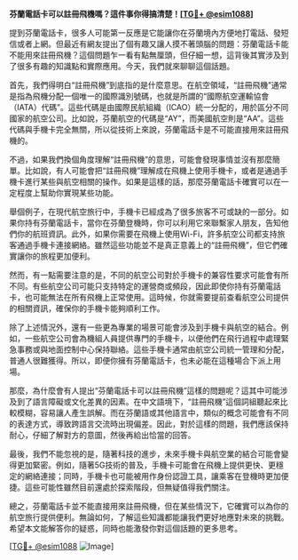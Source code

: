 **芬蘭電話卡可以註冊飛機嗎？這件事你得搞清楚！[[TG💪+ @esim1088](https://t.me/s/esim1088)]**

提到芬蘭電話卡，很多人可能第一反應是它能讓你在芬蘭境內方便地打電話、發短信或者上網。但最近有網友提出了個有趣又讓人摸不著頭腦的問題：芬蘭電話卡能不能用來註冊飛機？這個問題乍一看有點無厘頭，但仔細一想，這背後其實涉及到了很多有趣的知識點和實際應用。今天，我們就來聊聊這個話題。

首先，我們得明白“註冊飛機”到底指的是什麼意思。在航空領域，“註冊飛機”通常是指為飛機分配一個唯一的國際識別號碼，也就是所謂的“國際航空運輸協會（IATA）代碼”。這些代碼是由國際民航組織（ICAO）統一分配的，用於區分不同國家的航空公司。比如說，芬蘭航空的代碼是“AY”，而美國航空則是“AA”。這些代碼與手機卡完全無關，所以從技術上來說，芬蘭電話卡是不可能直接用來註冊飛機的。

不過，如果我們換個角度理解“註冊飛機”的意思，可能會發現事情並沒有那麼簡單。比如說，有人可能會把“註冊飛機”理解成在飛機上使用手機卡，或者是通過手機卡進行某些與航空相關的操作。如果是這樣的話，那麼芬蘭電話卡確實可以在一定程度上幫助你實現某些功能。

舉個例子，在現代航空旅行中，手機卡已經成為了很多旅客不可或缺的一部分。如果你持有芬蘭電話卡，當你在芬蘭登機時，你可以利用它來聯繫家人朋友，告知他們你的航班資訊。此外，如果你需要在飛機上使用Wi-Fi，許多航空公司都支持旅客通過手機卡連接網絡。雖然這些功能並不是真正意義上的“註冊飛機”，但它們確實讓你的旅程更加便利。

然而，有一點需要注意的是，不同的航空公司對於手機卡的兼容性要求可能會有所不同。有些航空公司可能只支持特定的運營商或頻段，因此即使你持有芬蘭電話卡，也可能無法在所有飛機上正常使用。這時候，你就需要提前查看航空公司提供的相關資訊，確保你的手機卡能夠順利工作。

除了上述情況外，還有一些更為專業的場景可能會涉及到手機卡與航空的結合。例如，一些航空公司會為機組人員提供專門的手機卡，以便他們在飛行過程中處理緊急事務或與地面控制中心保持聯絡。這些手機卡通常由航空公司統一管理和分配，普通人很難獲得。所以，即便你擁有芬蘭電話卡，也未必能在這種場合下派上用場。

那麼，為什麼會有人提出“芬蘭電話卡可以註冊飛機”這樣的問題呢？這其中可能涉及到了語言障礙或文化差異的因素。在中文語境下，“註冊飛機”這個詞組聽起來比較模糊，容易讓人產生誤解。而在芬蘭語或其他語言中，類似的概念可能會有不同的表達方式，導致跨語言交流時出現偏差。因此，對於這樣的問題，我們應該保持耐心，仔細了解對方的意圖，然後再給出恰當的回答。

最後，我們不能忽視的是，隨著科技的進步，未來手機卡與航空業的結合可能會變得更加緊密。例如，隨著5G技術的普及，手機卡可能會在飛機上提供更快、更穩定的網絡連接；同時，手機卡也可能被用作身份認證工具，讓乘客在登機時更加便捷。這些可能性雖然目前還處於探索階段，但無疑值得我們關注。

總之，芬蘭電話卡並不能直接用來註冊飛機，但在某些情況下，它確實可以為你的航空旅行提供便利。無論如何，了解這些知識都能讓我們更好地應對未來的挑戰。希望本文能解答你的疑惑，同時也能激發你對這個話題的更多思考。

[[TG💪+ @esim1088](https://t.me/s/esim1088) ![Image](https://i.postimg.cc/4NQfJmqS/Snipaste-2025-05-13-00-14-12.png)]